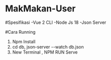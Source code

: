 # MakMakan-User

#Spesifikasi
-Vue 2 CLI
-Node Js 18
-Json Server

#Cara Running
1. Npm Install 
2. cd db, json-server --watch db.json
3. New Terminal , NPM RUN Serve

